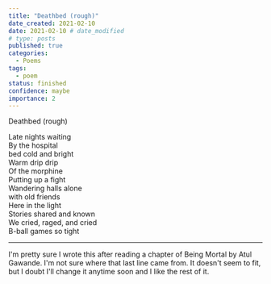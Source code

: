 ```yaml
---
title: "Deathbed (rough)"
date_created: 2021-02-10
date: 2021-02-10 # date_modified
# type: posts
published: true
categories:
  - Poems
tags:
  - poem
status: finished
confidence: maybe
importance: 2
---
```


Deathbed (rough)

Late nights waiting  
By the hospital  
bed cold and bright  
Warm drip drip   
Of the morphine  
Putting up a fight  
Wandering halls alone  
with old friends  
Here in the light  
Stories shared and known  
We cried, raged, and cried  
B-ball games so tight  

---

I'm pretty sure I wrote this after reading a chapter of Being Mortal by Atul Gawande. I'm not sure where that last line came from. It doesn't seem to fit, but I doubt I'll change it anytime soon and I like the rest of it.